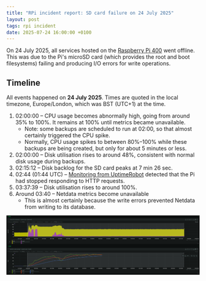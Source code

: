 ```yaml
---
title: "RPi incident report: SD card failure on 24 July 2025"
layout: post
tags: rpi incident
date: 2025-07-24 16:00:00 +0100
---
```


On 24 July 2025, all services hosted on the [Raspberry Pi 400](/infradocs/rpi) went offline. This was due to the Pi's microSD card (which provides the root and boot filesystems) failing and producing I/O errors for write operations.

## Timeline

All events happened on **24 July 2025**. Times are quoted in the local timezone, Europe/London, which was BST (UTC+1) at the time.

1. 02:00:00 – CPU usage becomes abnormally high, going from around 35% to 100%. It remains at 100% until metrics became unavailable.
   - Note: some backups are scheduled to run at 02:00, so that almost certainly triggered the CPU spike.
   - Normally, CPU usage spikes to between 80%–100% while these backups are being created, but only for about 5 minutes or less.
2. 02:00:00 – Disk utilisation rises to around 48%, consistent with normal disk usage during backups.
3. 02:15:12 – Disk backlog for the SD card peaks at 7 min 26 sec.
4. 02:44 (01:44 UTC) – [Monitoring from UptimeRobot](https://stats.uptimerobot.com/Pr5KEg7eN9/796661538) detected that the Pi had stopped responding to HTTP requests.
   <!-- 5. 03:36:07 – Disk backlog rises from around 2.5 seconds to around 5 seconds. -->
5. 03:37:39 – Disk utilisation rises to around 100%.
6. Around 03:40 – Netdata metrics become unavailable
   - This is almost certainly because the write errors prevented Netdata from writing to its database.

![CPU usage and load during the incident](/assets/2025-07-24-cpu-load.png)